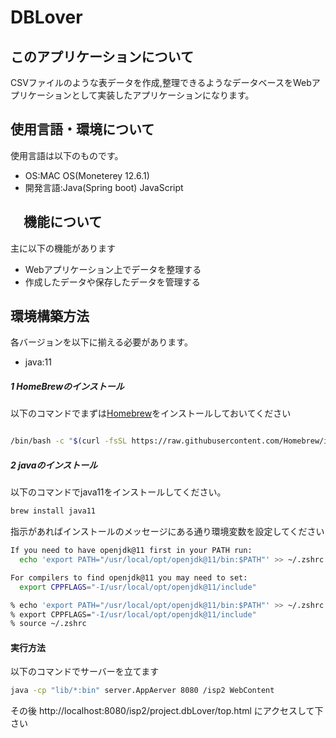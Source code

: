 # DBLover



## このアプリケーションについて

CSVファイルのような表データを作成,整理できるようなデータベースをWebアプリケーションとして実装したアプリケーションになります。


## 使用言語・環境について

使用言語は以下のものです。

- OS:MAC OS(Moneterey 12.6.1)
- 開発言語:Java(Spring boot) JavaScript

## 　機能について

主に以下の機能があります
- Webアプリケーション上でデータを整理する
- 作成したデータや保存したデータを管理する


## 環境構築方法
各バージョンを以下に揃える必要があります。
- java:11



##### 1 HomeBrewのインストール

以下のコマンドでまずは[Homebrew](https://brew.sh/index_ja)をインストールしておいてください

``` sh : grepVer3.sh

/bin/bash -c "$(curl -fsSL https://raw.githubusercontent.com/Homebrew/install/HEAD/install.sh)"
```

##### 2 javaのインストール

以下のコマンドでjava11をインストールしてください。
``` sh : grepVer3.sh
brew install java11
```
指示があればインストールのメッセージにある通り環境変数を設定してください

``` sh : grepVer3.sh
If you need to have openjdk@11 first in your PATH run:
  echo 'export PATH="/usr/local/opt/openjdk@11/bin:$PATH"' >> ~/.zshrc

For compilers to find openjdk@11 you may need to set:
  export CPPFLAGS="-I/usr/local/opt/openjdk@11/include"

% echo 'export PATH="/usr/local/opt/openjdk@11/bin:$PATH"' >> ~/.zshrc
% export CPPFLAGS="-I/usr/local/opt/openjdk@11/include"
% source ~/.zshrc

```
#### 実行方法

以下のコマンドでサーバーを立てます
``` sh : grepVer3.sh
java -cp "lib/*:bin" server.AppAerver 8080 /isp2 WebContent
```
その後 http://localhost:8080/isp2/project.dbLover/top.html にアクセスして下さい

